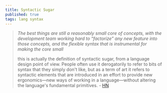 ```yaml
---
title: Syntactic Sugar
published: true
tags: lang syntax
---
```

> _The best things are still a reasonably small core of concepts, with the development team working hard to “factorize” any new feature into those concepts, and the flexible syntax that is instrumental for making the core small_
>
> this is actually the definition of syntactic sugar, from a language design point of view. People often use it derogatorily to refer to bits of syntax that they simply don't like, but as a term of art it refers to syntactic elements that are introduced in an effort to provide new ergonomics—new ways of working in a language—without altering the language's fundamental primitives. - [HN](https://news.ycombinator.com/item?id=39100359)

